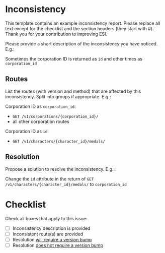 # Inconsistency

This template contains an example inconsistency report. Please replace all text except for the checklist and the section headers (they start with \#). Thank you for your contribution to improving ESI.

Please provide a short description of the inconsistency you have noticed. E.g.:

Sometimes the corporation ID is returned as `id` and other times as `corporation_id`

## Routes

List the routes (with version and method) that are affected by this inconsistency. Split into groups if appropriate. E.g.:

Corporation ID as `corporation_id`:

- `GET /v1/corporations/{corporation_id}/`
- all other corporation routes

Corporation ID as `id`:

- `GET /v1/characters/{character_id}/medals/`

## Resolution

Propose a solution to resolve the inconsistency. E.g.:

Change the `id` attribute in the return of `GET /v1/characters/{character_id}/medals/` to `corporation_id`

# Checklist

Check all boxes that apply to this issue:

- [ ] Inconsistency description is provided
- [ ] Inconsistent route(s) are provided
- [ ] Resolution [will require a version bump](https://ccpgames.github.io/esi-issues/breaking_changes)
- [ ] Resolution [does not require a version bump](https://ccpgames.github.io/esi-issues/breaking_changes)
